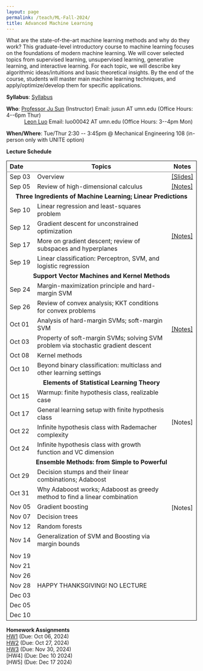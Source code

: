 ```yaml
---
layout: page
permalink: /teach/ML-Fall-2024/
title: Advanced Machine Learning
---
```


What are the state-of-the-art machine learning methods and why do they work? This graduate-level introductory course to machine learning focuses on the foundations of modern machine learning. We will cover selected topics from supervised learning, unsupervised learning, generative learning, and interactive learning. For each topic, we will describe key algorithmic ideas/intuitions and basic theoretical insights. By the end of the course, students will master main machine learning techniques, and apply/optimize/develop them for specific applications. 


**Syllabus**: [Syllabus](CSCI5525_2024_Fall.pdf)

**Who**: [Professor Ju Sun](https://sunju.org/) (Instructor)   Email: jusun AT umn.edu   (Office Hours: 4--6pm Thur) <br />
&nbsp;&nbsp;&nbsp;&nbsp;&nbsp;&nbsp;&nbsp;&nbsp;&nbsp;&nbsp;&nbsp;&nbsp;[Leon Luo](https://gaoxiangluo.github.io/)  Email: luo00042 AT umn.edu   (Office Hours: 3--4pm Mon) 
 
**When/Where**: Tue/Thur 2:30 -- 3:45pm @ Mechanical Engineering 108 (in-person only with UNITE option)

**Lecture Schedule**

<table rules="groups" class="fixed">
    <col width="15%" />
   <col width="75%" />
   <col width="10%" />
  <thead>
    <tr>
      <th style="text-align: left">Date</th>
      <th style="text-align: center">Topics</th>
      <th style="text-align: center">Notes</th>
    </tr>
  </thead>
  <tbody>
    <tr>
      <td>Sep 03</td>
      <td>Overview</td>
      <td><a href="https://docs.google.com/presentation/d/1DHWL5TFlDDjd1yE8sHRkuGXjXbrqjH2UBTZkVNAamjk/edit?usp=sharing">[Slides]</a></td>
    </tr>
    <tr>
      <td>Sep 05</td>
      <td>Review of high-dimensional calculus</td>
      <td><a href="calculus-review-notes.pdf">[Notes]</a></td>
    </tr>
    <tr>
    <td  colspan="3" style="text-align: center"><b>Three Ingredients of Machine Learning; Linear Predictions</b></td>
    </tr>
    <tr>
      <td>Sep 10</td>
      <td> Linear regression and least-squares problem</td>
      <td rowspan="4"  style="vertical-align:middle"><a href="linear-prediction-notes.pdf">[Notes]</a></td>
    </tr>
    <tr>
      <td>Sep 12</td>
      <td>Gradient descent for unconstrained optimization </td>
    </tr>
    <tr>
      <td>Sep 17</td>
      <td>More on gradient descent; review of subspaces and hyperplanes </td>
    </tr>
      <tr>
      <td>Sep 19</td>
      <td>Linear classification: Perceptron, SVM, and logistic regression </td>
    </tr>
        <tr>
    <td  colspan="3" style="text-align: center"><b>Support Vector Machines and Kernel Methods</b></td>
    </tr>
    <tr>
      <td>Sep 24</td>
      <td>Margin-maximization principle and hard-margin SVM</td>
        <td rowspan="6"  style="vertical-align:middle"><a href="kernel-methods-notes.pdf">[Notes]</a></td>
    </tr>
    <tr>
      <td>Sep 26</td>
      <td>Review of convex analysis; KKT conditions for convex problems </td>
    </tr>
    <tr>
      <td>Oct 01</td>
      <td>Analysis of hard-margin SVMs; soft-margin SVM</td>
    </tr>
    <tr>
      <td>Oct 03</td>
      <td>Property of soft-margin SVMs; solving SVM problem via stochastic gradient descent</td>
    </tr>
    <tr>
      <td>Oct 08</td>
      <td>Kernel methods</td>
    </tr>
    <tr>
      <td>Oct 10</td>
      <td>Beyond binary classification: multiclass and other learning settings</td>
    </tr>
    <tr>
    <td  colspan="3" style="text-align: center"><b>Elements of Statistical Learning Theory</b></td>
    </tr>
    <tr>
    <td>Oct 15</td>
    <td>Warmup: finite hypothesis class, realizable case</td>
    <td rowspan="4" style="vertical-align:middle">[Notes]</td>
    </tr>
    <tr>
    <td>Oct 17</td>
    <td>General learning setup with finite hypothesis class</td>
    </tr>
    <tr>
    <td>Oct 22</td>
    <td>Infinite hypothesis class with Rademacher complexity</td>
    </tr>
    <tr>
    <td>Oct 24</td>
    <td>Infinite hypothesis class with growth function and VC dimension</td>
    </tr>
    <tr>
    <td  colspan="3" style="text-align: center"><b>Ensemble Methods: from Simple to Powerful</b></td>
    </tr>
    <tr>
    <td>Oct 29</td>
    <td>Decision stumps and their linear combinations; Adaboost</td>
    <td rowspan="6" style="vertical-align:middle">[Notes]</td>
    </tr>
    <tr>
    <td>Oct 31</td>
    <td>Why Adaboost works; Adaboost as greedy method to find a linear combination</td>
    </tr>
    <tr>
    <td>Nov 05</td>
    <td>Gradient boosting</td>
    </tr>
    <tr>
    <td>Nov 07</td>
    <td>Decision trees</td>
    </tr>
    <tr>
    <td>Nov 12</td>
    <td>Random forests</td>
    </tr>    
    <tr>
    <td>Nov 14</td>
    <td>Generalization of SVM and Boosting via margin bounds</td>
    </tr>
    <tr>
    <td  colspan="3" style="text-align: center"><b></b></td>
    </tr>
    <tr>
    <td>Nov 19</td>
    <td> </td>
    </tr>
    <tr>
    <td>Nov 21</td>
    <td> </td>
    </tr>    
    <tr>
    <td>Nov 26</td>
    <td> </td>
    </tr>
    <tr>
    <td>Nov 28</td>
    <td>HAPPY THANKSGIVING! NO LECTURE</td>
    </tr>
    <tr>
    <td>Dec 03</td>
    <td> </td>
    </tr>    
    <tr>
    <td>Dec 05</td>
    <td> </td>
    </tr>
       <tr>
    <td>Dec 10</td>
    <td> </td>
    </tr>    
  </tbody>
</table>


<!-- <table rules="groups" class="fixed">
    <tr>
    <td>Mar 22</td>
    <td> Decision stumps and their linear combinations</td>
    <td rowspan="6" style="vertical-align:middle">[Notes]</td>
    </tr>
    <tr>
    <td>Mar 24</td>
    <td> Adaboost and its training error</td>
    </tr>
    <tr>
    <td>Mar 29</td>
    <td>Generalizations of Adaboost: greedy methods and gradient methods</td>
    </tr>
    <tr>
    <td>Mar 31</td>
    <td>Computing with decision trees</td>
    </tr>
    <tr>
    <td>Apr 12</td>
    <td>CART; Generalization gap of Adaboost </td>
    </tr>
    <tr>
    <td>Apr 14</td>
    <td> Bagging and random forests </td>
    </tr>
    <td  colspan="3" style="text-align: center"><b>Linear and Nonlinear Dimension Reduction</b></td>
    <tr>
    <td>Apr 19</td>
    <td>PCA as subspace fitting/autoencoder; random projection </td>
    <td rowspan="2" style="vertical-align:middle">[Notes]</td>
    </tr>
    <tr>
    <td>Apr 21</td>
    <td>Compressive sensing; nonlinear dimension reduction</td>
    </tr>
      <td  colspan="3" style="text-align: center"><b>Clustering</b></td>
    <tr>
    <td>Apr 26</td>
    <td>K-means, hierarchical clustering, spectral clustering </td>
      <td rowspan="2" style="vertical-align:middle">[Notes]</td>
    </tr>
    <tr>
    <td>Apr 28</td>
    <td> More on spectral clustering; mode seeking methods</td>
    </tr>
    <td  colspan="3" style="text-align: center"><b>Generative Models</b></td>
    <tr>
    <td>May 03</td>
    <td> Mixture modeling, MLE, and EM principle</td>
    <td rowspan="2" style="vertical-align:middle">[Notes]</td>
    </tr>
    <tr>
    <td>May 05</td>
    <td>MAP, normalization flows, GANs </td>
    </tr>
    <tr>
    <td  colspan="3" style="text-align: center"><b>Neural Networks: Taking the Universal Power</b></td>
    </tr>
    <tr>
    <td>Apr 05</td>
    <td> </td>
      <td rowspan="2" style="vertical-align:middle">[Notes]</td>
    </tr>
    <tr>
    <td>Apr 07</td>
    <td> </td>
    </tr>
  </tbody>
</table> -->

**Homework Assignments**  
[HW1](HW1.pdf)  (Due: Oct 06, 2024)  
[HW2](HW2.pdf)  (Due: Oct 27, 2024)  
[HW3](HW3.pdf)  (Due: Nov 30, 2024)  
[HW4]  (Due: Dec 10 2024)  
[HW5]  (Due: Dec 17 2024)  
